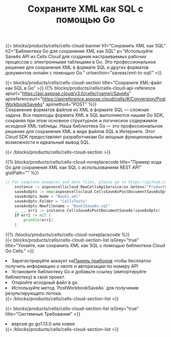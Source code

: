 ﻿---
title:  Сохраните XML как SQL с помощью Go
description:  Использование Aspose.Cells Cloud SDK для Go для сохранения файла формата XML как файла формата SQL.
kwords: Excel, Save XML as SQL, REST, Go
howto: How to save XML as SQL using Aspose.Cells Cloud Go library.
---
{{< blocks/products/cells/cells-cloud-banner h1="Сохранить XML как SQL" h2="Библиотека Go для сохранения XML как SQL" p="Используйте SaveAs API из Cells Cloud для создания настраиваемых рабочих процессов с электронными таблицами в Go. Это профессиональное решение для сохранения XML в формате SQL и других форматов документов онлайн с помощью Go." urlsection="saveas/xml-to-sql/" >}}

{{< blocks/products/cells/cells-cloud-section title="Сохраните XML-файл как SQL в Go" >}}
{{% blocks/products/cells/cells-cloud-api-reference apiurl="https://api.aspose.cloud/v3.0/cells/{name}/SaveAs" apireferenceurl="https://apireference.aspose.cloud/cells/#/Conversion/PostWorkbookSaveAs" apimethod="POST" %}}
<br/>
Сохранение форматов файлов из XML в формате SQL — сложная задача. Все переходы формата XML в SQL выполняются нашим Go SDK, сохраняя при этом основное структурное и логическое содержимое исходной XML-таблицы. Наша библиотека Go — это профессиональное решение для сохранения XML в виде файлов SQL в Интернете. Этот Cloud SDK предоставляет разработчикам Go мощные функциональные возможности и идеальный вывод SQL.

{{< /blocks/products/cells/cells-cloud-section >}}

{{% blocks/products/cells/cells-cloud-noreplacecode title="Пример кода Go для сохранения XML как SQL с использованием REST API" gistPath="" %}}
  
```go
// For complete examples and data files, please go to https://github.com/aspose-cells-cloud/aspose-cells-cloud-go/
    instance := asposecellscloud.NewCellsApiService(os.Getenv("ProductClientId"), os.Getenv("ProductClientSecret"))
    saveAsOpts := new(asposecellscloud.CellsSaveAsPostDocumentSaveAsOpts)
    saveAsOpts.Name = "Book1.xml"
    saveAsOpts.Folder = "CellsTests"
    saveAsOpts.Newfilename = "Book1SaveAs.sql"
    _, _, err1 := instance.CellsSaveAsPostDocumentSaveAs(saveAsOpts)
    if err1 != nil {
	    println(err1)
    }
```
  
{{% /blocks/products/cells/cells-cloud-noreplacecode %}}
<br/>
{{< blocks/products/cells/cells-cloud-section-list isGrey="true" title="Узнайте, как сохранить XML как SQL с помощью библиотеки Cloud Go Cells." >}}
<li> Зарегистрируйте аккаунт на<a href="https://dashboard.aspose.cloud/">Панель приборов</a> чтобы бесплатно получить информацию о квоте и авторизации по номеру API</li>
<li>Установите библиотеку Go и добавьте ссылку (импортируйте библиотеку) в свой проект.</li>
<li>Откройте исходный файл в go.</li>
<li>Используйте метод `PostWorkbookSaveAs` для получения результирующего потока.</li>
{{< /blocks/products/cells/cells-cloud-section-list >}}

{{< blocks/products/cells/cells-cloud-section-list isGrey="true" title="Системные Требования" >}}
<li>версия go go1.13.0 или новее</li>
{{< /blocks/products/cells/cells-cloud-section-list >}}
